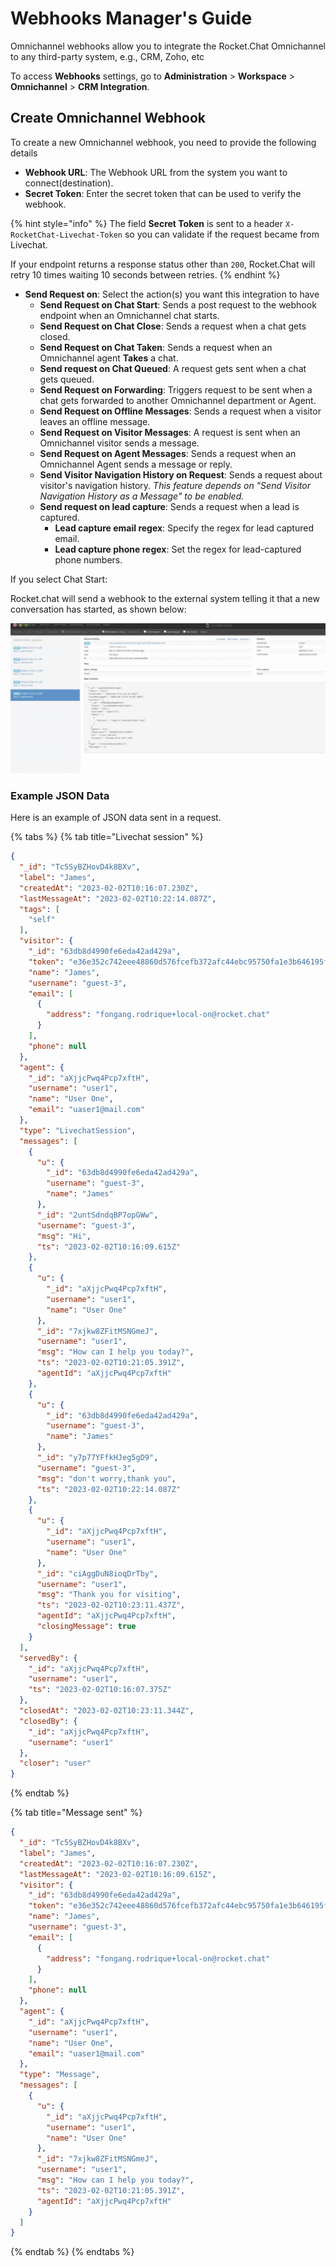 # Webhooks Manager's Guide

Omnichannel webhooks allow you to integrate the Rocket.Chat Omnichannel to any third-party system, e.g., CRM, Zoho, etc

To access **Webhooks** settings, go to **Administration** > **Workspace** > **Omnichannel** > **CRM Integration**.

## Create Omnichannel Webhook

To create a new Omnichannel webhook, you need to provide the following details

* **Webhook URL**: The Webhook URL from the system you want to connect(destination).
* **Secret Token**: Enter the secret token that can be used to verify the webhook.

{% hint style="info" %}
The field **Secret Token** is sent to a header `X-RocketChat-Livechat-Token` so you can validate if the request became from Livechat.

If your endpoint returns a response status other than `200`, Rocket.Chat will retry 10 times waiting 10 seconds between retries.
{% endhint %}

* **Send Request on**: Select the action(s) you want this integration to have
  * **Send Request on Chat Start**: Sends a post request to the webhook endpoint when an Omnichannel chat starts.
  * **Send Request on Chat Close**: Sends a request when a chat gets closed.
  * **Send Request on Chat Taken**: Sends a request when an Omnichannel agent **Takes** a chat.
  * **Send request on Chat Queued**: A request gets sent when a chat gets queued.
  * **Send Request on Forwarding**: Triggers request to be sent when a chat gets forwarded to another Omnichannel department or Agent.
  * **Send Request on Offline Messages**: Sends a request when a visitor leaves an offline message.
  * **Send Request on Visitor Messages**: A request is sent when an Omnichannel visitor sends a message.
  * **Send Request on Agent Messages**: Sends a request when an Omnichannel Agent sends a message or reply.
  * **Send Visitor Navigation History on Request**: Sends a request about visitor's navigation history. _This feature depends on "Send Visitor Navigation History as a Message" to be enabled._
  * **Send request on lead capture**: Sends a request when a lead is captured.
    * **Lead capture email regex**: Specify the regex for lead captured email.
    * **Lead capture phone regex**: Set the regex for lead-captured phone numbers.

If you select Chat Start:

Rocket.chat will send a webhook to the external system telling it that a new conversation has started, as shown below:

![](<../../.gitbook/assets/3 (12).png>)

### Example JSON Data

Here is an example of JSON data sent in a request.

{% tabs %}
{% tab title="Livechat session" %}
```json
{
  "_id": "Tc5SyBZHovD4k8BXv",
  "label": "James",
  "createdAt": "2023-02-02T10:16:07.230Z",
  "lastMessageAt": "2023-02-02T10:22:14.087Z",
  "tags": [
    "self"
  ],
  "visitor": {
    "_id": "63db8d4990fe6eda42ad429a",
    "token": "e36e352c742eee48860d576fcefb372afc44ebc95750fa1e3b646195f702341a",
    "name": "James",
    "username": "guest-3",
    "email": [
      {
        "address": "fongang.rodrique+local-on@rocket.chat"
      }
    ],
    "phone": null
  },
  "agent": {
    "_id": "aXjjcPwq4Pcp7xftH",
    "username": "user1",
    "name": "User One",
    "email": "uaser1@mail.com"
  },
  "type": "LivechatSession",
  "messages": [
    {
      "u": {
        "_id": "63db8d4990fe6eda42ad429a",
        "username": "guest-3",
        "name": "James"
      },
      "_id": "2untSdndqBP7opGWw",
      "username": "guest-3",
      "msg": "Hi",
      "ts": "2023-02-02T10:16:09.615Z"
    },
    {
      "u": {
        "_id": "aXjjcPwq4Pcp7xftH",
        "username": "user1",
        "name": "User One"
      },
      "_id": "7xjkw8ZFitMSNGmeJ",
      "username": "user1",
      "msg": "How can I help you today?",
      "ts": "2023-02-02T10:21:05.391Z",
      "agentId": "aXjjcPwq4Pcp7xftH"
    },
    {
      "u": {
        "_id": "63db8d4990fe6eda42ad429a",
        "username": "guest-3",
        "name": "James"
      },
      "_id": "y7p77YFfkHJeg5gD9",
      "username": "guest-3",
      "msg": "don't worry,thank you",
      "ts": "2023-02-02T10:22:14.087Z"
    },
    {
      "u": {
        "_id": "aXjjcPwq4Pcp7xftH",
        "username": "user1",
        "name": "User One"
      },
      "_id": "ciAggDuN8ioqDrTby",
      "username": "user1",
      "msg": "Thank you for visiting",
      "ts": "2023-02-02T10:23:11.437Z",
      "agentId": "aXjjcPwq4Pcp7xftH",
      "closingMessage": true
    }
  ],
  "servedBy": {
    "_id": "aXjjcPwq4Pcp7xftH",
    "username": "user1",
    "ts": "2023-02-02T10:16:07.375Z"
  },
  "closedAt": "2023-02-02T10:23:11.344Z",
  "closedBy": {
    "_id": "aXjjcPwq4Pcp7xftH",
    "username": "user1"
  },
  "closer": "user"
}
```
{% endtab %}

{% tab title="Message sent" %}
```json
{
  "_id": "Tc5SyBZHovD4k8BXv",
  "label": "James",
  "createdAt": "2023-02-02T10:16:07.230Z",
  "lastMessageAt": "2023-02-02T10:16:09.615Z",
  "visitor": {
    "_id": "63db8d4990fe6eda42ad429a",
    "token": "e36e352c742eee48860d576fcefb372afc44ebc95750fa1e3b646195f702341a",
    "name": "James",
    "username": "guest-3",
    "email": [
      {
        "address": "fongang.rodrique+local-on@rocket.chat"
      }
    ],
    "phone": null
  },
  "agent": {
    "_id": "aXjjcPwq4Pcp7xftH",
    "username": "user1",
    "name": "User One",
    "email": "uaser1@mail.com"
  },
  "type": "Message",
  "messages": [
    {
      "u": {
        "_id": "aXjjcPwq4Pcp7xftH",
        "username": "user1",
        "name": "User One"
      },
      "_id": "7xjkw8ZFitMSNGmeJ",
      "username": "user1",
      "msg": "How can I help you today?",
      "ts": "2023-02-02T10:21:05.391Z",
      "agentId": "aXjjcPwq4Pcp7xftH"
    }
  ]
}
```
{% endtab %}
{% endtabs %}
